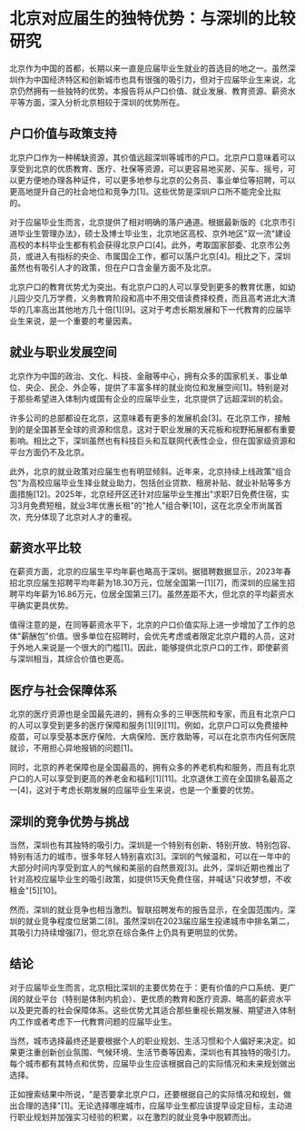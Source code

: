 # 北京对应届生的独特优势：与深圳的比较研究

北京作为中国的首都，长期以来一直是应届毕业生就业的首选目的地之一。虽然深圳作为中国经济特区和创新城市也具有很强的吸引力，但对于应届毕业生来说，北京仍然拥有一些独特的优势。本报告将从户口价值、就业发展、教育资源、薪资水平等方面，深入分析北京相较于深圳的优势所在。

## 户口价值与政策支持

北京户口作为一种稀缺资源，其价值远超深圳等城市的户口。北京户口意味着可以享受到北京的优质教育、医疗、社保等资源，可以更容易地买房、买车、摇号，可以更方便地办理各种证件，可以更多地参与北京的公务员、事业单位等招聘，可以更高地提升自己的社会地位和竞争力[1]。这些优势是深圳户口所不能完全比拟的。

对于应届毕业生而言，北京提供了相对明确的落户通道。根据最新版的《北京市引进毕业生管理办法》，硕士及博士毕业生，北京地区高校、京外地区"双一流"建设高校的本科毕业生都有机会获得北京户口[4]。此外，考取国家部委、北京市公务员，或进入有指标的央企、市属国企工作，都可以落户北京[4]。相比之下，深圳虽然也有吸引人才的政策，但在户口含金量方面不及北京。

北京户口的教育优势尤为突出。有北京户口的人可以享受到更多的教育优惠，如幼儿园少交几万学费，义务教育阶段和高中不用交借读费择校费，而且高考进北大清华的几率高出其他地方几十倍[1][9]。这对于考虑长期发展和下一代教育的应届毕业生来说，是一个重要的考量因素。

## 就业与职业发展空间

北京作为中国的政治、文化、科技、金融等中心，拥有众多的国家机关、事业单位、央企、民企、外企等，提供了丰富多样的就业岗位和发展空间[1]。特别是对于那些希望进入体制内或国有企业的应届毕业生，北京提供了远超深圳的机会。

许多公司的总部都设在北京，这意味着有更多的发展机会[3]。在北京工作，接触到的是全国甚至全球的资源和信息，这对于职业发展的天花板和视野拓展都有重要影响。相比之下，深圳虽然也有科技巨头和互联网代表性企业，但在国家级资源和平台方面仍不及北京。

此外，北京的就业政策对应届生也有明显倾斜。近年来，北京持续上线政策"组合包"为高校应届毕业生择业就业助力，包括创业贷款、租房补贴、就业补贴等多方面措施[12]。2025年，北京经开区还针对应届毕业生推出"求职7日免费住宿，实习3月免费短租，就业3年优惠长租"的"抢人"组合拳[10]，这在北京全市尚属首次，充分体现了北京对人才的重视。

## 薪资水平比较

在薪资方面，北京的应届生平均年薪也略高于深圳。据猎聘数据显示，2023年春招北京应届生招聘平均年薪为18.30万元，位居全国第一[1][7]，而深圳的应届生招聘平均年薪为16.86万元，位居全国第三[7]。虽然差距不大，但北京的平均薪资水平确实更具优势。

值得注意的是，在同等薪资水平下，北京的户口价值实际上进一步增加了工作的总体"薪酬包"价值。很多单位在招聘时，会优先考虑或者限定北京户籍的人员，这对于外地人来说是一个很大的门槛[1]。因此，能够提供北京户口的工作，即使薪资与深圳相当，其综合价值也更高。

## 医疗与社会保障体系

北京的医疗资源也是全国最先进的，拥有众多的三甲医院和专家，而且有北京户口的人可以享受到更多的医疗保障和服务[1][9][11]。例如，北京户口可以免费接种疫苗，可以享受基本医疗保险、大病保险、医疗救助等，可以在北京市内任何医院就诊，不用担心异地报销的问题[1]。

同时，北京的养老保障也是全国最高的，拥有众多的养老机构和服务，而且有北京户口的人可以享受到更高的养老金和福利[1][11]。北京退休工资在全国排名最高之一[4]，这对于考虑长期发展的应届毕业生来说，也是一个重要的优势。

## 深圳的竞争优势与挑战

当然，深圳也有其独特的吸引力。深圳是一个特别有创新、特别开放、特别包容、特别有活力的城市，很多年轻人特别喜欢[3]。深圳的气候温和，可以在一年中的大部分时间内享受到宜人的气候和美丽的自然景观[3]。此外，深圳近期也推出了针对高校应届毕业生的吸引政策，如提供15天免费住宿，并喊话"只收梦想，不收租金"[5][10]。

然而，深圳的就业竞争也相当激烈。智联招聘发布的报告显示，在全国范围内，深圳的就业竞争程度位居第二[8]。虽然深圳在2023届应届生投递城市中排名第二，其吸引力持续增强[7]，但北京在综合条件上仍具有更明显的优势。

## 结论

对于应届毕业生而言，北京相比深圳的主要优势在于：更有价值的户口系统、更广阔的就业平台（特别是体制内机会）、更优质的教育和医疗资源、略高的薪资水平以及更完善的社会保障体系。这些优势尤其适合那些重视长期发展、期望进入体制内工作或者考虑下一代教育问题的应届毕业生。

当然，城市选择最终还是要根据个人的职业规划、生活习惯和个人偏好来决定。如果更注重创新创业氛围、气候环境、生活节奏等因素，深圳也有其独特的吸引力。每个城市都有其特点和优势，应届毕业生应该根据自己的实际情况和未来规划做出选择。

正如搜索结果中所说，"是否要拿北京户口，还要根据自己的实际情况和规划，做出合理的选择"[1]。无论选择哪座城市，应届毕业生都应该提早设定目标，主动进行职业规划并加强实习经验的积累，以在激烈的就业竞争中脱颖而出。